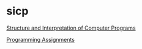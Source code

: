 # sicp

[Structure and Interpretation of Computer Programs](https://mitp-content-server.mit.edu/books/content/sectbyfn/books_pres_0/6515/sicp.zip/index.html)

[Programming Assignments](https://mitp-content-server.mit.edu/books/content/sectbyfn/books_pres_0/6515/sicp.zip/psets/index.html)
